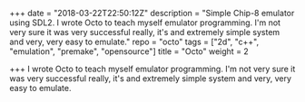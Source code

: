 +++
date = "2018-03-22T22:50:12Z"
description = "Simple Chip-8 emulator using SDL2. I wrote Octo to teach myself emulator programming. I'm not very sure it was very successful really, it's and extremely simple system and very, very easy to emulate."
repo = "octo"
tags = ["2d", "c++", "emulation", "premake", "opensource"]
title = "Octo"
weight = 2

+++
I wrote Octo to teach myself emulator programming. I'm not very sure it was very successful really, it's and extremely simple system and very, very easy to emulate.